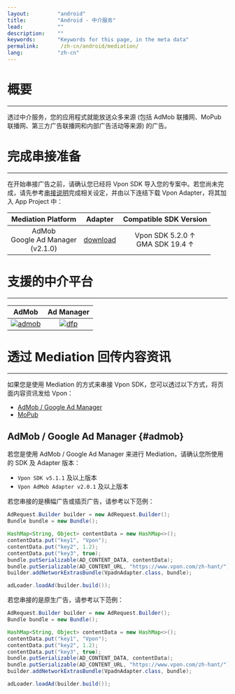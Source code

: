 ```yaml
---
layout:         "android"
title:          "Android - 中介服务"
lead:           ""
description:    ""
keywords:       "Keywords for this page, in the meta data"
permalink:       /zh-cn/android/mediation/
lang:           "zh-cn"
---
```


# 概要
---
透过中介服务，您的应用程式就能放送众多来源 (包括 AdMob 联播网、MoPub 联播网、第三方广告联播网和内部广告活动等来源) 的广告。

# 完成串接准备
---
在开始串接广告之前，请确认您已经将 Vpon SDK 导入您的专案中。若您尚未完成，请先参考[串接说明]完成相关设定，并由以下连结下载 Vpon Adapter，将其加入 App Project 中：


| Mediation Platform | Adapter | Compatible SDK Version|
|:------------------:|:-------:|:---:|
| AdMob <br> Google Ad Manager <br> (v2.1.0) | [download] | Vpon SDK 5.2.0 ↑ <br> GMA SDK 19.4 ↑ | 



# 支援的中介平台
---

| AdMob         | Ad Manager |
| :-----------: | :---------:|
| [![admob]][1] | [![dfp]][2]|


# 透过 Mediation 回传内容资讯
---
如果您是使用 Mediation 的方式来串接 Vpon SDK，您可以透过以下方式，将页面内容资讯发给 Vpon：

* [AdMob / Google Ad Manager][5]
* [MoPub][6]

## AdMob / Google Ad Manager {#admob}

若您是使用 AdMob / Google Ad Manager 来进行 Mediation，请确认您所使用的 SDK 及 Adapter 版本：

* `Vpon SDK v5.1.1` 及以上版本
* `Vpon AdMob Adapter v2.0.1` 及以上版本

若您串接的是横幅广告或插页广告，请参考以下范例：

```java
AdRequest.Builder builder = new AdRequest.Builder();
Bundle bundle = new Bundle();

HashMap<String, Object> contentData = new HashMap<>();
contentData.put("key1", "Vpon");
contentData.put("key2", 1.2);
contentData.put("key3", true);
bundle.putSerializable(AD_CONTENT_DATA, contentData);
bundle.putSerializable(AD_CONTENT_URL, "https://www.vpon.com/zh-hant/");
builder.addNetworkExtrasBundle(VpadnAdapter.class, bundle);

adLoader.loadAd(builder.build());
```

若您串接的是原生广告，请参考以下范例：

```java
AdRequest.Builder builder = new AdRequest.Builder();
Bundle bundle = new Bundle();

HashMap<String, Object> contentData = new HashMap<>();
contentData.put("key1", "Vpon");
contentData.put("key2", 1.2);
contentData.put("key3", true);
bundle.putSerializable(AD_CONTENT_DATA, contentData);
bundle.putSerializable(AD_CONTENT_URL, "https://www.vpon.com/zh-hant/");
builder.addNetworkExtrasBundle(VpadnAdapter.class, bundle);

adLoader.loadAd(builder.build());
```

<!-- ## MoPub {#mopub}

若您是使用 MoPub 来进行 Mediation，请确认您所使用的 SDK 及 Adapter 版本：

* `Vpon SDK v5.1.1` 及以上版本
* `MoPub SDK v5.13.0` 及以上版本
* `Vpon MoPub Adapter v1.1.0` 及以上版本

```java
Map<String, Object> contentData = new HashMap<>();
contentData.put("key1", "MoPub");
contentData.put("key2", 1.2);
contentData.put("key3", true);

Map<String, Object> localExtras = new HashMap<>();
localExtras.put(AD_CONTENT_DATA, contentData);
localExtras.put(AD_CONTENT_URL, "https://www.vpon.com/zh-hant/");

adView.setLocalExtras(localExtras);
``` -->


[串接说明]: ../integration-guide

[admob]: {{site.imgurl}}/admob-logo2.png
[dfp]:   {{site.imgurl}}/GoogleAdManagerLogo.png
[mopub]: {{site.imgurl}}/mopub-logo.png
[smaato]: {{site.imgurl}}/smaato-logo.png

[1]: admob
[2]: dfp
[3]: mopub
[4]: smaato
[5]: {{site.baseurl}}/zh-cn/android/mediation/#admob
[6]: {{site.baseurl}}/zh-cn/android/mediation/#mopub
[download]: https://github.com/vpon-sdk/Vpon-android-examples/tree/master/admob-adapter